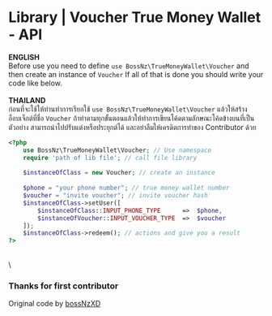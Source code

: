 # Library | Voucher True Money Wallet - API
__ENGLISH__\
Before use you need to define ``use BossNz\TrueMoneyWallet\Voucher`` and then create an instance of ``Voucher`` If all of that is done you should write your code like below.
\
\
__THAILAND__\
ก่อนที่จะใช้ให้ท่านทำการเรียกใช้ ``use BossNz\TrueMoneyWallet\Voucher`` แล้วให้สร้างอ็อบเจ็กต์ที่ชื่อ ``Voucher`` ถ้าทำตามทุกขั้นตอนแล้วให้ทำการเขียนโค้ดตามลักษณะโค้ดข้างบนที่เป็นตัวอย่าง สามารถนำไปปรับแต่งหรือประยุกต์ได้ และอย่าลืมให้เครดิตการทำของ Contributor ด้วย
```php
<?php
    use BossNz\TrueMoneyWallet\Voucher; // Use namespace
    require 'path of lib file'; // call file library
    
    $instanceOfClass = new Voucher; // create an instance
    
    $phone = "your phone number"; // true money wallet number
    $voucher = "invite voucher"; // invite voucher hash
    $instanceOfClass->setUser([
        $instanceOfClass::INPUT_PHONE_TYPE      =>  $phone,
        $instanceOfVoucher::INPUT_VOUCHER_TYPE  =>  $voucher
    ]);
    $instanceOfClass->redeem(); // actions and give you a result
?>
```
\
\
### Thanks for first contributor
Original code by [bossNzXD](https://github.com/bossNzXD)
